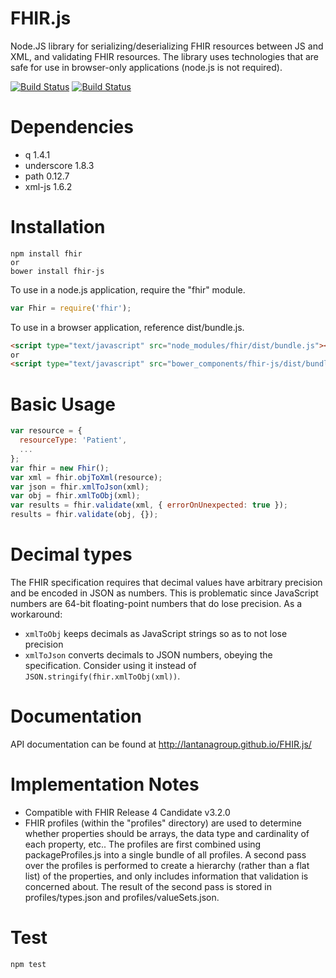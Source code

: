 # FHIR.js
Node.JS library for serializing/deserializing FHIR resources between JS and XML, and validating FHIR resources.
The library uses technologies that are safe for use in browser-only applications (node.js is not required). 

[![Build Status](https://ci.appveyor.com/api/projects/status/nt0h6ufvhdvk7obc/branch/master?svg=true)](https://ci.appveyor.com/project/seanmcilvenna/fhir-js)
[![Build Status](https://travis-ci.org/lantanagroup/FHIR.js.svg?branch=master)](https://travis-ci.org/lantanagroup/FHIR.js)

# Dependencies
* q 1.4.1
* underscore 1.8.3
* path 0.12.7
* xml-js 1.6.2

# Installation
```
npm install fhir
or
bower install fhir-js
```

To use in a node.js application, require the "fhir" module.
```js
var Fhir = require('fhir');
```

To use in a browser application, reference dist/bundle.js.

```html
<script type="text/javascript" src="node_modules/fhir/dist/bundle.js"></script>
or
<script type="text/javascript" src="bower_components/fhir-js/dist/bundle.js"></script>
```

# Basic Usage
```js
var resource = {
  resourceType: 'Patient',
  ...
};
var fhir = new Fhir();
var xml = fhir.objToXml(resource);
var json = fhir.xmlToJson(xml);
var obj = fhir.xmlToObj(xml);
var results = fhir.validate(xml, { errorOnUnexpected: true });
results = fhir.validate(obj, {});
```

# Decimal types
The FHIR specification requires that decimal values have arbitrary precision
and be encoded in JSON as numbers. This is problematic since JavaScript numbers
are 64-bit floating-point numbers that do lose precision. As a workaround:

* `xmlToObj` keeps decimals as JavaScript strings so as to not lose precision
* `xmlToJson` converts decimals to JSON numbers, obeying the specification. Consider using it instead of `JSON.stringify(fhir.xmlToObj(xml))`.

# Documentation
API documentation can be found at http://lantanagroup.github.io/FHIR.js/

# Implementation Notes
* Compatible with FHIR Release 4 Candidate v3.2.0
* FHIR profiles (within the "profiles" directory) are used to determine whether properties should be arrays, the data type and cardinality of each property, etc.. The profiles are first combined using packageProfiles.js into a single bundle of all profiles. A second pass over the profiles is performed to create a hierarchy (rather than a flat list) of the properties, and only includes information that validation is concerned about. The result of the second pass is stored in profiles/types.json and profiles/valueSets.json.

# Test
```
npm test
```
